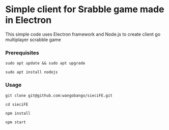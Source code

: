 # Simple client for Srabble game made in Electron

This simple code uses Electron framework and Node.js to create client go multiplayer scrabble game

### Prerequisites
```
sudo apt update && sudo apt upgrade

sudo apt install nodejs
```

### Usage

```
git clone git@github.com:wangobango/sieciFE.git

cd sieciFE

npm install

npm start
```